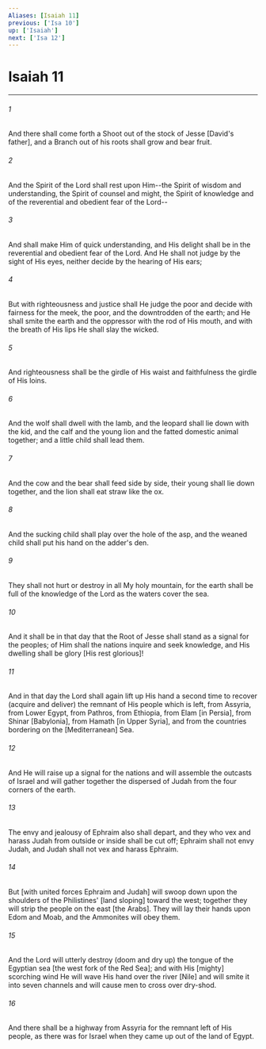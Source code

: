 ```yaml
---
Aliases: [Isaiah 11]
previous: ['Isa 10']
up: ['Isaiah']
next: ['Isa 12']
---
```

# Isaiah 11

***


###### 1 


And there shall come forth a Shoot out of the stock of Jesse [David's father], and a Branch out of his roots shall grow and bear fruit. 


###### 2 


And the Spirit of the Lord shall rest upon Him--the Spirit of wisdom and understanding, the Spirit of counsel and might, the Spirit of knowledge and of the reverential and obedient fear of the Lord-- 


###### 3 


And shall make Him of quick understanding, and His delight shall be in the reverential and obedient fear of the Lord. And He shall not judge by the sight of His eyes, neither decide by the hearing of His ears; 


###### 4 


But with righteousness and justice shall He judge the poor and decide with fairness for the meek, the poor, and the downtrodden of the earth; and He shall smite the earth and the oppressor with the rod of His mouth, and with the breath of His lips He shall slay the wicked. 


###### 5 


And righteousness shall be the girdle of His waist and faithfulness the girdle of His loins. 


###### 6 


And the wolf shall dwell with the lamb, and the leopard shall lie down with the kid, and the calf and the young lion and the fatted domestic animal together; and a little child shall lead them. 


###### 7 


And the cow and the bear shall feed side by side, their young shall lie down together, and the lion shall eat straw like the ox. 


###### 8 


And the sucking child shall play over the hole of the asp, and the weaned child shall put his hand on the adder's den. 


###### 9 


They shall not hurt or destroy in all My holy mountain, for the earth shall be full of the knowledge of the Lord as the waters cover the sea. 


###### 10 


And it shall be in that day that the Root of Jesse shall stand as a signal for the peoples; of Him shall the nations inquire and seek knowledge, and His dwelling shall be glory [His rest glorious]! 


###### 11 


And in that day the Lord shall again lift up His hand a second time to recover (acquire and deliver) the remnant of His people which is left, from Assyria, from Lower Egypt, from Pathros, from Ethiopia, from Elam [in Persia], from Shinar [Babylonia], from Hamath [in Upper Syria], and from the countries bordering on the [Mediterranean] Sea. 


###### 12 


And He will raise up a signal for the nations and will assemble the outcasts of Israel and will gather together the dispersed of Judah from the four corners of the earth. 


###### 13 


The envy and jealousy of Ephraim also shall depart, and they who vex and harass Judah from outside or inside shall be cut off; Ephraim shall not envy Judah, and Judah shall not vex and harass Ephraim. 


###### 14 


But [with united forces Ephraim and Judah] will swoop down upon the shoulders of the Philistines' [land sloping] toward the west; together they will strip the people on the east [the Arabs]. They will lay their hands upon Edom and Moab, and the Ammonites will obey them. 


###### 15 


And the Lord will utterly destroy (doom and dry up) the tongue of the Egyptian sea [the west fork of the Red Sea]; and with His [mighty] scorching wind He will wave His hand over the river [Nile] and will smite it into seven channels and will cause men to cross over dry-shod. 


###### 16 


And there shall be a highway from Assyria for the remnant left of His people, as there was for Israel when they came up out of the land of Egypt.
